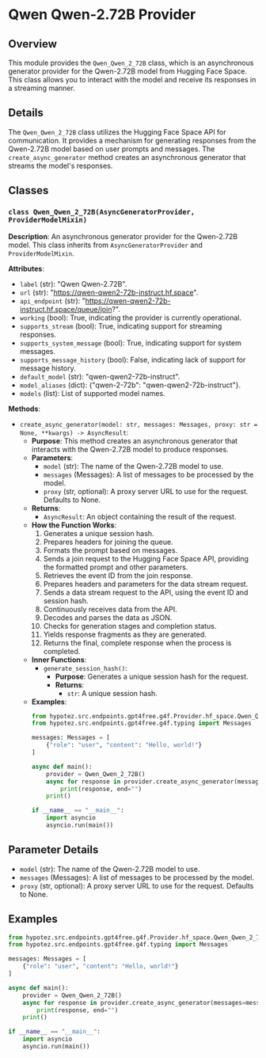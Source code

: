 # Qwen Qwen-2.72B Provider

## Overview

This module provides the `Qwen_Qwen_2_72B` class, which is an asynchronous generator provider for the Qwen-2.72B model from Hugging Face Space. This class allows you to interact with the model and receive its responses in a streaming manner. 

## Details

The `Qwen_Qwen_2_72B` class utilizes the Hugging Face Space API for communication. It provides a mechanism for generating responses from the Qwen-2.72B model based on user prompts and messages. The `create_async_generator` method creates an asynchronous generator that streams the model's responses.

## Classes

### `class Qwen_Qwen_2_72B(AsyncGeneratorProvider, ProviderModelMixin)`

**Description**: An asynchronous generator provider for the Qwen-2.72B model. This class inherits from `AsyncGeneratorProvider` and `ProviderModelMixin`.

**Attributes**:
- `label` (str): "Qwen Qwen-2.72B".
- `url` (str): "https://qwen-qwen2-72b-instruct.hf.space".
- `api_endpoint` (str): "https://qwen-qwen2-72b-instruct.hf.space/queue/join?".
- `working` (bool): True, indicating the provider is currently operational.
- `supports_stream` (bool): True, indicating support for streaming responses.
- `supports_system_message` (bool): True, indicating support for system messages.
- `supports_message_history` (bool): False, indicating lack of support for message history.
- `default_model` (str): "qwen-qwen2-72b-instruct".
- `model_aliases` (dict): {"qwen-2-72b": "qwen-qwen2-72b-instruct"}.
- `models` (list): List of supported model names.

**Methods**:

- `create_async_generator(model: str, messages: Messages, proxy: str = None, **kwargs) -> AsyncResult`:
    - **Purpose**: This method creates an asynchronous generator that interacts with the Qwen-2.72B model to produce responses.
    - **Parameters**:
        - `model` (str): The name of the Qwen-2.72B model to use.
        - `messages` (Messages): A list of messages to be processed by the model.
        - `proxy` (str, optional): A proxy server URL to use for the request. Defaults to None.
    - **Returns**:
        - `AsyncResult`: An object containing the result of the request.
    - **How the Function Works**:
        1. Generates a unique session hash.
        2. Prepares headers for joining the queue.
        3. Formats the prompt based on messages.
        4. Sends a join request to the Hugging Face Space API, providing the formatted prompt and other parameters.
        5. Retrieves the event ID from the join response.
        6. Prepares headers and parameters for the data stream request.
        7. Sends a data stream request to the API, using the event ID and session hash.
        8. Continuously receives data from the API.
        9. Decodes and parses the data as JSON.
        10. Checks for generation stages and completion status.
        11. Yields response fragments as they are generated.
        12. Returns the final, complete response when the process is completed.
    - **Inner Functions**:
        - `generate_session_hash()`:
            - **Purpose**: Generates a unique session hash for the request.
            - **Returns**:
                - `str`: A unique session hash.
    - **Examples**:
        ```python
        from hypotez.src.endpoints.gpt4free.g4f.Provider.hf_space.Qwen_Qwen_2_72B import Qwen_Qwen_2_72B
        from hypotez.src.endpoints.gpt4free.g4f.typing import Messages

        messages: Messages = [
            {"role": "user", "content": "Hello, world!"}
        ]

        async def main():
            provider = Qwen_Qwen_2_72B()
            async for response in provider.create_async_generator(messages=messages):
                print(response, end="")
            print()

        if __name__ == "__main__":
            import asyncio
            asyncio.run(main())
        ```

## Parameter Details

- `model` (str): The name of the Qwen-2.72B model to use.
- `messages` (Messages): A list of messages to be processed by the model.
- `proxy` (str, optional): A proxy server URL to use for the request. Defaults to None.

## Examples

```python
from hypotez.src.endpoints.gpt4free.g4f.Provider.hf_space.Qwen_Qwen_2_72B import Qwen_Qwen_2_72B
from hypotez.src.endpoints.gpt4free.g4f.typing import Messages

messages: Messages = [
    {"role": "user", "content": "Hello, world!"}
]

async def main():
    provider = Qwen_Qwen_2_72B()
    async for response in provider.create_async_generator(messages=messages):
        print(response, end="")
    print()

if __name__ == "__main__":
    import asyncio
    asyncio.run(main())
```